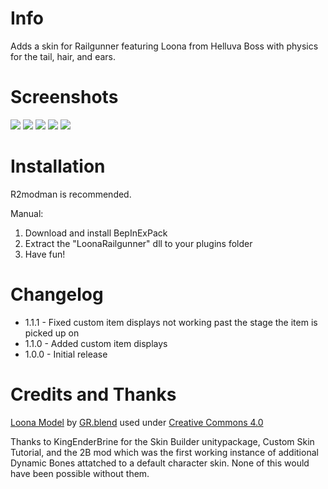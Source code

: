 # Info
Adds a skin for Railgunner featuring Loona from Helluva Boss with physics for the tail, hair, and ears.

# Screenshots
![](https://imgur.com/hbvJbgf.jpg)
![](https://imgur.com/qRmOlBN.jpg)
![](https://imgur.com/i0pRHCG.jpg)
![](https://imgur.com/F1A6ky6.jpg)
![](https://imgur.com/KwtR4ZV.jpg)

# Installation

R2modman is recommended.

Manual:
 1. Download and install BepInExPack
 2. Extract the "LoonaRailgunner" dll to your plugins folder
 3. Have fun!


# Changelog

* 1.1.1 - Fixed custom item displays not working past the stage the item is picked up on
* 1.1.0 - Added custom item displays
* 1.0.0 - Initial release

# Credits and Thanks

[Loona Model](https://sketchfab.com/3d-models/loona-helluvaboss-57a7cd5a467443e0b32670c432445f30)  by [GR.blend](https://sketchfab.com/johnmodels) used under [Creative Commons 4.0](https://creativecommons.org/licenses/by/4.0/)

Thanks to KingEnderBrine for the Skin Builder unitypackage, Custom Skin Tutorial, and the 2B mod which was the first working instance of additional Dynamic Bones attatched to a default character skin.
None of this would have been possible without them.